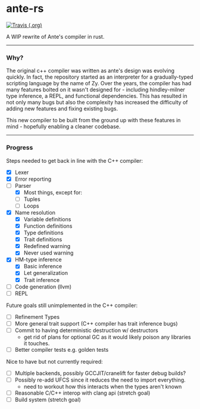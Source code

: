 # ante-rs

[![Travis (.org)](https://img.shields.io/travis/jfecher/ante-rs)](https://travis-ci.org/github/jfecher/ante-rs)

A WIP rewrite of Ante's compiler in rust.

---

### Why?

The original c++ compiler was written as ante's
design was evolving quickly. In fact, the repository
started as an interpreter for a gradually-typed scripting
language by the name of Zy. Over the years, the
compiler has had many features bolted on it wasn't designed
for - including hindley-milner type inference, a REPL,
and functional dependencies. This has resulted in not
only many bugs but also the complexity has increased
the difficulty of adding new features and fixing existing
bugs.

This new compiler to be built from the ground up with these
features in mind - hopefully enabling a cleaner codebase.

---

### Progress

Steps needed to get back in line with the C++ compiler:

- [x] Lexer
- [x] Error reporting
- [ ] Parser
  - [x] Most things, except for:
  - [ ] Tuples
  - [ ] Loops
- [x] Name resolution
  - [x] Variable definitions
  - [x] Function definitions
  - [x] Type definitions
  - [x] Trait definitions
  - [x] Redefined warning
  - [x] Never used warning
- [x] HM-type inference
  - [x] Basic inference
  - [x] Let generalization
  - [x] Trait inference
- [ ] Code generation (llvm)
- [ ] REPL

Future goals still unimplemented in the C++ compiler:

- [ ] Refinement Types
- [ ] More general trait support (C++ compiler has trait inference bugs)
- [ ] Commit to having deterministic destruction w/ destructors
    - get rid of plans for optional GC as it would likely poison any libraries it touches.
- [ ] Better compiler tests e.g. golden tests

Nice to have but not currently required:
- [ ] Multiple backends, possibly GCCJIT/cranelift for faster debug builds?
- [ ] Possibly re-add UFCS since it reduces the need to import everything.
    - need to workout how this interacts when the types aren't known
- [ ] Reasonable C/C++ interop with clang api (stretch goal)
- [ ] Build system (stretch goal)
